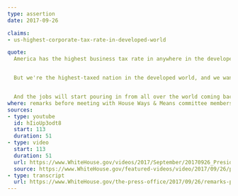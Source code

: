 ```yaml
---
type: assertion
date: 2017-09-26

claims:
- us-highest-corporate-tax-rate-in-developed-world

quote:
  America has the highest business tax rate in anywhere in the developed world. We're the highest-taxed nation in the developed world, and I think in the undeveloped world too. But you know, I have to be very accurate with these people because they'll start claiming all sorts of things. So we'll just keep it in the developed world, Mike. Okay?


  But we're the highest-taxed nation in the developed world, and we want to become one of the lowest, and that's what we'll be doing. And we'll be announcing those numbers tomorrow. We want to go over them with the committee, but they are set.


  And the jobs will start pouring in from all over the world coming back to our country. They've left our country, so many of the jobs, and they’ll be coming back in because we have a non-competitive tax structure right now, and we're going to go super-competitive.
where: remarks before meeting with House Ways & Means committee members
sources:
- type: youtube
  id: hIioUp3odt8
  start: 113
  duration: 51
- type: video
  start: 113
  duration: 51
  url: https://www.WhiteHouse.gov/videos/2017/September/20170926_President_Trump_Meets_with_Bipartisan_Members_of_the_House_Committee_on_Ways_and_Means_HD.mp4
  source: https://www.WhiteHouse.gov/featured-videos/video/2017/09/26/president-trump-meets-bipartisan-members-house-committee-ways-and
- type: transcript
  url: https://www.WhiteHouse.gov/the-press-office/2017/09/26/remarks-president-trump-meeting-bipartisan-members-house-committee-ways
---
```

